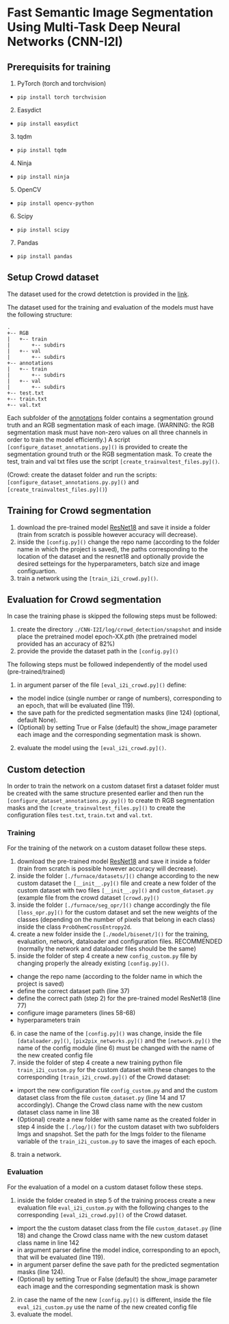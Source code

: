 # Fast Semantic Image Segmentation Using Multi-Task Deep Neural Networks (CNN-I2I)

## Prerequisits for training
1. PyTorch (torch and torchvision)
* `pip install torch torchvision`
2. Easydict
* `pip install easydict`
3. tqdm
* `pip install tqdm`
4. Ninja
* `pip install ninja`
5. OpenCV
* `pip install opencv-python`
6. Scipy
* `pip install scipy`
7. Pandas
* `pip install pandas`

## Setup Crowd dataset
The dataset used for the crowd detetction is provided in the [link]().

The dataset used for the training and evaluation of the models must have the following structure:
```
.
+-- RGB
|   +-- train
|       +-- subdirs
|   +-- val
|       +-- subdirs
+-- annotations
|   +-- train
|       +-- subdirs
|   +-- val
|       +-- subdirs
+-- test.txt
+-- train.txt
+-- val.txt
```
Each subfolder of the [annotations]() folder contains a segmentation ground truth and an RGB segmentation mask of each image. (WARNING: the RGB segmentation mask must have non-zero values on all three channels in order to train the model efficiently.) A script `[configure_dataset_annotations.py]()` is provided to create the segmentation ground truth or the RGB segmentation mask.
To create the test, train and val txt files use the script `[create_trainvaltest_files.py]()`. 

(Crowd: create the dataset folder and run the scripts: `[configure_dataset_annotations.py.py]()` and `[create_trainvaltest_files.py]()`)

## Training for Crowd segmentation
1. download the pre-trained model [ResNet18]() and save it inside a folder (train from scratch is possible however accuracy will decrease).
2. inside the `[config.py]()` change the repo name (according to the folder name in which the project is saved), the paths corresponding to the location of the dataset and the resnet18 and optionally provide the desired setteings for the hyperparameters, batch size and image configuartion.
3. train a network using the `[train_i2i_crowd.py]()`.

## Evaluation for Crowd segmentation
In case the training phase is skipped the following steps must be followed:
1. create the directory `./CNN-I2I/log/crowd_detection/snapshot` and inside place the pretrained model epoch-XX.pth (the pretrained model provided has an accuracy of 82%)
2. provide the provide the dataset path in the `[config.py]()`

The following steps must be followed independently of the model used (pre-trained/trained)
1. in argument parser of the file `[eval_i2i_crowd.py]()` define:
* the model indice (single number or range of numbers), corresponding to an epoch, that will be evaluated (line 119).
* the save path for the predicted segmentation masks (line 124) (optional, default None).
* (Optional) by setting True or False (default) the show_image parameter each image and the corresponding segmentation mask is shown.
2. evaluate the model using the `[eval_i2i_crowd.py]()`.

## Custom detection
In order to train the network on a custom dataset first a dataset folder must be created with the same structure presented earlier and then run the `[configure_dataset_annotations.py.py]()` to create th RGB segmentation masks and the `[create_trainvaltest_files.py]()` to create the configuration files `test.txt`, `train.txt` and `val.txt`.

### Training
For the training of the network on a custom dataset follow these steps.

1. download the pre-trained model [ResNet18]() and save it inside a folder (train from scratch is possible however accuracy will decrease).
2. inside the folder `[./furnace/datasets/]()` change according to the new custom dataset the `[__init__.py]()` file and create a new folder of the custom dataset with two files `[__init__.py]()` and `custom_dataset.py` (example file from the crowd dataset `[crowd.py]()`
3. inside the folder `[./furnace/seg_opr/]()` change accordingly the file `[loss_opr.py]()` for the custom dataset and set the new weights of the classes (depending on the number of pixels that belong in each class) inside the class `ProbOhemCrossEntropy2d`. 
4. create a new folder inside the `[./model/bisenet/]()` for the training, evaluation, network, dataloader and configuration files. RECOMMENDED (normally the network and dataloader files should be the same)
5. inside the folder of step 4 create a new `config_custom.py` file by changing properly the already existing `[config.py]()`. 
* change the repo name (according to the folder name in which the project is saved)
* define the correct dataset path (line 37)
* define the correct path (step 2) for the pre-trained model ResNet18 (line 77) 
* configure image parameters (lines 58-68)
* hyperparameters train
6. in case the name of the `[config.py]()` was change, inside the file `[dataloader.py]()`, `[pix2pix_networks.py]()` and the `[network.py]()` the name of the config module (line 6) must be changed with the name of the new created config file
7. inside the folder of step 4 create a new training python file `train_i2i_custom.py` for the custom dataset with these changes to the corresponding `[train_i2i_crowd.py]()` of the Crowd dataset:
* import the new configuration file `config_custom.py` and and the custom dataset class from the file `custom_dataset.py` (line 14 and 17 accordingly). Change the Crowd class name with the new custom dataset class name in line 38
* (Optional) create a new folder with same name as the created folder in step 4 inside the `[./log/]()` for the custom dataset with two subfolders Imgs and snapshot. Set the path for the Imgs folder to the filename variable of the `train_i2i_custom.py` to save the images of each epoch.
8. train a network.

### Evaluation
For the evaluation of a model on a custom dataset follow these steps.
1. inside the folder created in step 5 of the training process create a new evaluation file `eval_i2i_custom.py` with the following changes to the corresponding `[eval_i2i_crowd.py]()` of the Crowd dataset.
* import the the custom dataset class from the file `custom_dataset.py` (line 18) and change the Crowd class name with the new custom dataset class name in line 142
* in argument parser define the model indice, corresponding to an epoch, that will be evaluated (line 119).
* in argument parser define the save path for the predicted segmentation masks (line 124).
* (Optional) by setting True or False (default) the show_image parameter each image and the corresponding segmentation mask is shown
2. in case the name of the new `[config.py]()` is different, inside the file `eval_i2i_custom.py` use the name of the new created config file
3. evaluate the model.
